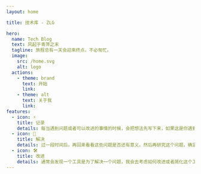 ```yaml
---
layout: home

title: 技术库 - ZLG

hero:
  name: Tech Blog
  text: 风起于青萍之末
  tagline: 旅程总有一天会迎来终点，不必匆忙。
  image:
    src: /home.svg
    alt: logo
  actions:
    - theme: brand
      text: 开始
      link:
    - theme: alt
      text: 关于我
      link:
features:
  - icon: ⚡️
    title: 记录
    details: 每当遇到问题或者可以改进的事情的时候，会把想法先写下来，如果这是你遇到的问题，那么很可能有一群人也遇到同样的困难。
  - icon: 🖖
    title: 解决
    details: 过一段时间后，再回来看看这些问题是否还有意义。然后再研究这个问题，确定是否存在解决方案。
  - icon: 🛠️
    title: 改进
    details: 通常会发现一个工具是为了解决一个问题，我会去考虑如何改进或者简化这个工具。创造一个更好的轮子。
---
```

